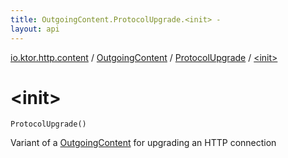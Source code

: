 ```yaml
---
title: OutgoingContent.ProtocolUpgrade.<init> - 
layout: api
---
```


<div class='api-docs-breadcrumbs'><a href="../../index.html">io.ktor.http.content</a> / <a href="../index.html">OutgoingContent</a> / <a href="index.html">ProtocolUpgrade</a> / <a href="./-init-.html">&lt;init&gt;</a></div>

# &lt;init&gt;

<div class="signature"><code><span class="identifier">ProtocolUpgrade</span><span class="symbol">(</span><span class="symbol">)</span></code></div>

Variant of a <a href="../index.html">OutgoingContent</a> for upgrading an HTTP connection


